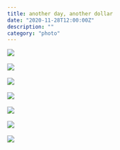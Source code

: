 ```yaml
---
title: another day, another dollar
date: "2020-11-28T12:00:00Z"
description: ""
category: "photo"
---
```


![ ](https://drive.google.com/uc?id=1eLcPwrqpyEiKOj8B4CPYNrylM_sGK48_)
<br><br>
![ ](https://drive.google.com/uc?id=1V4RjOqnaQ5t0cCvV0HDhv6oCQd3w_Cou)
<br><br>
![ ](https://drive.google.com/uc?id=109YTYaUsDu06vHTWQast_Ku8g6VGKcwd)
<br><br>
![ ](https://drive.google.com/uc?id=1EbBPN6sFATyDt7yz7-UOPcN4l-TkOODr)
<br><br>
![ ](https://drive.google.com/uc?id=1VQXInC3k9ddCTdIEPunLBpHSs01075G9)
<br><br>
![ ](https://drive.google.com/uc?id=12DpXvJaUyr2SDeG4X_o1KylFGHFrUtfy)
<br><br>
![ ](https://drive.google.com/uc?id=131VP_6AQsc21QUdh9O-6M7QyxqQSpdnq)